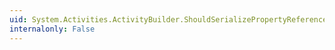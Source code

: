 ```yaml
---
uid: System.Activities.ActivityBuilder.ShouldSerializePropertyReferences(System.Object)
internalonly: False
---
```

